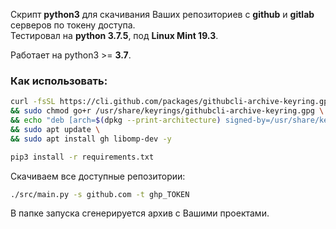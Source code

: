 Скрипт **python3** для скачивания Ваших репозиториев с **github** и **gitlab** серверов по токену доступа.  
Тестировал на **python 3.7.5**, под **Linux Mint 19.3**.   

Работает на python3 >= **3.7**.

### Как использовать:

```bash
curl -fsSL https://cli.github.com/packages/githubcli-archive-keyring.gpg | sudo dd of=/usr/share/keyrings/githubcli-archive-keyring.gpg \
&& sudo chmod go+r /usr/share/keyrings/githubcli-archive-keyring.gpg \
&& echo "deb [arch=$(dpkg --print-architecture) signed-by=/usr/share/keyrings/githubcli-archive-keyring.gpg] https://cli.github.com/packages stable main" | sudo tee /etc/apt/sources.list.d/github-cli.list > /dev/null \
&& sudo apt update \
&& sudo apt install gh libomp-dev -y

pip3 install -r requirements.txt

```

Скачиваем все доступные репозитории:
```bash
./src/main.py -s github.com -t ghp_TOKEN
```

В папке запуска сгенерируется архив с Вашими проектами.

